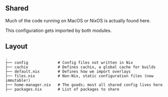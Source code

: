 ## Shared
Much of the code running on MacOS or NixOS is actually found here.

This configuration gets imported by both modules.

## Layout
```
.
├── config             # Config files not written in Nix
├── cachix             # Defines cachix, a global cache for builds
├── default.nix        # Defines how we import overlays
├── files.nix          # Non-Nix, static configuration files (now immutable!)
├── home-manager.nix   # The goods; most all shared config lives here
├── packages.nix       # List of packages to share

```
